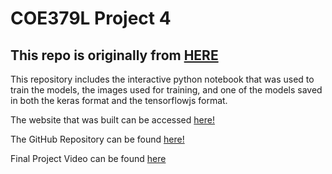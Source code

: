 # COE379L Project 4

## This repo is originally from [HERE](https://github.com/TreyGower7/COE_379L_Projects/tree/main/Project_4)

This repository includes the interactive python notebook that was used to train the models, the images used for training, and one of the models saved in both the keras format and the tensorflowjs format.

The website that was built can be accessed [here!](https://jaeestee.github.io/dog_breed_classifier/#/)

The GitHub Repository can be found [here!](https://github.com/jaeestee/dog_breed_classifier)

Final Project Video can be found [here](https://youtu.be/qWg-lEfbxwEz)
